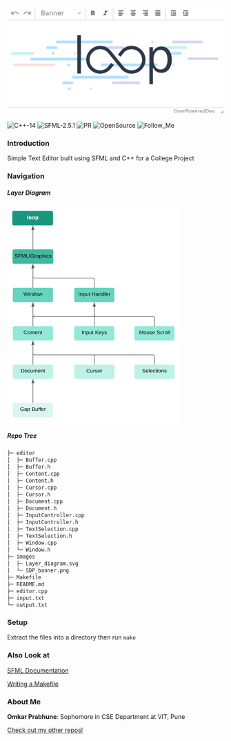 ![loop](https://github.com/OverPoweredDev/loop/blob/master/images/SDP_banner.png)

![C++-14](https://img.shields.io/badge/C++-14-magenta?style=for-the-badge)
![SFML-2.5.1](https://img.shields.io/badge/SFML-2.5.1-blue?style=for-the-badge)
![PR](https://img.shields.io/badge/PRs-welcome-red?style=for-the-badge)
![OpenSource](https://img.shields.io/badge/Open-Source-greun?style=for-the-badge)
![Follow_Me](https://img.shields.io/github/followers/OverPoweredDev?style=for-the-badge)


### Introduction

Simple Text Editor built using SFML and C++ for a College Project

### Navigation

##### Layer Diagram
<img src = "https://github.com/OverPoweredDev/loop/blob/master/images/Layer_diagram.svg" alt = "layer_diagram" width = "400" height = "500"></img>

##### Repo Tree
```
├─ editor
│  ├─ Buffer.cpp
│  ├─ Buffer.h
│  ├─ Content.cpp
│  ├─ Content.h
│  ├─ Cursor.cpp
│  ├─ Cursor.h
│  ├─ Document.cpp
│  ├─ Document.h
│  ├─ InputController.cpp
│  ├─ InputController.h
│  ├─ TextSelection.cpp
│  ├─ TextSelection.h
│  ├─ Window.cpp
│  └─ Window.h
├─ images
│  ├─ Layer_diagram.svg
│  └─ SDP_banner.png
├─ Makefile
├─ README.md
├─ editor.cpp
├─ input.txt
└─ output.txt
```

### Setup

Extract the files into a directory then run `make`

### Also Look at

[SFML Documentation](https://www.sfml-dev.org/documentation/2.5.1/)

[Writing a Makefile](https://www.cs.colby.edu/maxwell/courses/tutorials/maketutor/)

### About Me

**Omkar Prabhune**: Sophomore in CSE Department at VIT, Pune

[Check out my other repos!](https://github.com/OverPoweredDev?tab=repositories)
